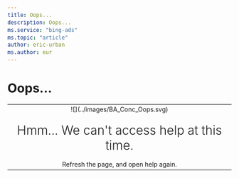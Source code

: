 ```yaml
---
title: Oops...
description: Oops...
ms.service: "bing-ads"
ms.topic: "article"
author: eric-urban
ms.author: eur
---
```


# Oops...

<table type="type2">
  <tr>
    <td style="text-align:center">![](../images/BA_Conc_Oops.svg)
        </td>
  </tr>
  <tr>
    <td style="padding-top:20px;text-align:center;font-size:2em;font-weight: 300;line-height: 1.2em;">Hmm... We can't access help at this time.
      </td>
  </tr>
  <tr>
    <td style="padding-top:10px;text-align:center">Refresh the page, and open help again.
      </td>
  </tr>
</table>


